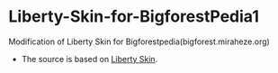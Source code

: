 
# Liberty-Skin-for-BigforestPedia1
Modification of Liberty Skin for Bigforestpedia(bigforest.miraheze.org)

- The source is based on [Liberty Skin](https://github.com/librewiki/liberty-skin).
